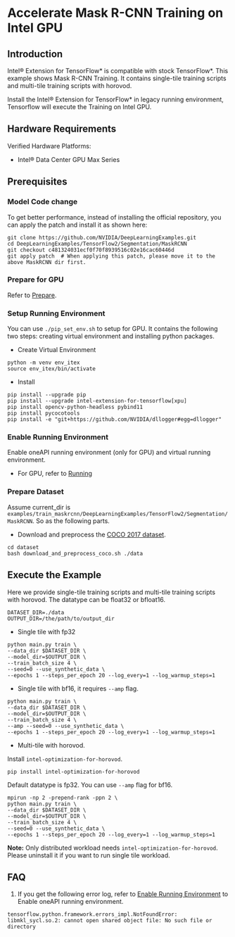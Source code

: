# Accelerate Mask R-CNN Training on Intel GPU

## Introduction

Intel® Extension for TensorFlow* is compatible with stock TensorFlow*. 
This example shows Mask R-CNN Training. It contains single-tile training scripts and multi-tile training scripts with horovod.

Install the Intel® Extension for TensorFlow* in legacy running environment, Tensorflow will execute the Training on Intel GPU.

## Hardware Requirements

Verified Hardware Platforms:

 - Intel® Data Center GPU Max Series

## Prerequisites

### Model Code change

To get better performance, instead of installing the official repository, you can apply the patch and install it as shown here:

```
git clone https://github.com/NVIDIA/DeepLearningExamples.git
cd DeepLearningExamples/TensorFlow2/Segmentation/MaskRCNN
git checkout c481324031ecf0f70f8939516c02e16cac60446d
git apply patch  # When applying this patch, please move it to the above MaskRCNN dir first.
```

### Prepare for GPU

Refer to [Prepare](../common_guide_running.md#prepare).

### Setup Running Environment

You can use `./pip_set_env.sh` to setup for GPU. It contains the following two steps: creating virtual environment and installing python packages.

+ Create Virtual Environment

```
python -m venv env_itex
source env_itex/bin/activate
```

+ Install

```
pip install --upgrade pip
pip install --upgrade intel-extension-for-tensorflow[xpu]
pip install opencv-python-headless pybind11
pip install pycocotools
pip install -e "git+https://github.com/NVIDIA/dllogger#egg=dllogger"
```

### Enable Running Environment

Enable oneAPI running environment (only for GPU) and virtual running environment.

   * For GPU, refer to [Running](../common_guide_running.md#running)

### Prepare Dataset

Assume current_dir is `examples/train_maskrcnn/DeepLearningExamples/TensorFlow2/Segmentation/MaskRCNN`. So as the following parts.

+ Download and preprocess the [COCO 2017 dataset](http://cocodataset.org/#download).

```
cd dataset
bash download_and_preprocess_coco.sh ./data
```

## Execute the Example

Here we provide single-tile training scripts and multi-tile training scripts with horovod. The datatype can be float32 or bfloat16.

```
DATASET_DIR=./data
OUTPUT_DIR=/the/path/to/output_dir
```

+ Single tile with fp32

```
python main.py train \
--data_dir $DATASET_DIR \
--model_dir=$OUTPUT_DIR \
--train_batch_size 4 \
--seed=0 --use_synthetic_data \
--epochs 1 --steps_per_epoch 20 --log_every=1 --log_warmup_steps=1
```

+ Single tile with bf16, it requires `--amp` flag.

```
python main.py train \
--data_dir $DATASET_DIR \
--model_dir=$OUTPUT_DIR \
--train_batch_size 4 \
--amp --seed=0 --use_synthetic_data \
--epochs 1 --steps_per_epoch 20 --log_every=1 --log_warmup_steps=1
```

+ Multi-tile with horovod.

Install `intel-optimization-for-horovod`.
```
pip install intel-optimization-for-horovod
```
Default datatype is fp32. You can use `--amp` flag for bf16.

```
mpirun -np 2 -prepend-rank -ppn 2 \
python main.py train \
--data_dir $DATASET_DIR \
--model_dir=$OUTPUT_DIR \
--train_batch_size 4 \
--seed=0 --use_synthetic_data \
--epochs 1 --steps_per_epoch 20 --log_every=1 --log_warmup_steps=1
```

**Note:** Only distributed workload needs `intel-optimization-for-horovod`. Please uninstall it if you want to run single tile workload.

## FAQ

1. If you get the following error log, refer to [Enable Running Environment](#Enable-Running-Environment) to Enable oneAPI running environment.

``` 
tensorflow.python.framework.errors_impl.NotFoundError: libmkl_sycl.so.2: cannot open shared object file: No such file or directory
```
